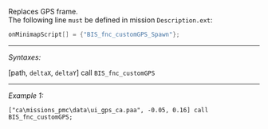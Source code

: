 Replaces GPS frame.<br>
The following line `must` be defined in mission `Description.ext`:
```cpp
onMinimapScript[] = {"BIS_fnc_customGPS_Spawn"};
```


---
*Syntaxes:*

[path, `deltaX`, `deltaY`] call `BIS_fnc_customGPS`

---
*Example 1:*

```sqf
["ca\missions_pmc\data\ui_gps_ca.paa", -0.05, 0.16] call BIS_fnc_customGPS;
```